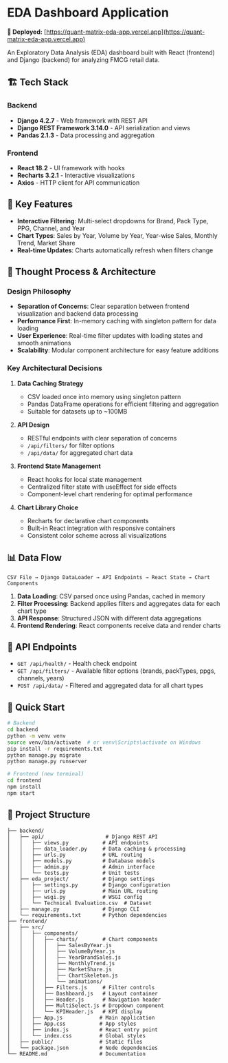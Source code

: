 # EDA Dashboard Application

**🚀 Deployed:** [https://quant-matrix-eda-app.vercel.app](https://quant-matrix-eda-app.vercel.app)

An Exploratory Data Analysis (EDA) dashboard built with React (frontend) and Django 
(backend) for analyzing FMCG retail data.


## 🏗️ Tech Stack

### Backend
- **Django 4.2.7** - Web framework with REST API
- **Django REST Framework 3.14.0** - API serialization and views
- **Pandas 2.1.3** - Data processing and aggregation

### Frontend
- **React 18.2** - UI framework with hooks
- **Recharts 3.2.1** - Interactive visualizations
- **Axios** - HTTP client for API communication

## 🎯 Key Features

- **Interactive Filtering**: Multi-select dropdowns for Brand, Pack Type, PPG, Channel, and Year
- **Chart Types**: Sales by Year, Volume by Year, Year-wise Sales, Monthly Trend, Market Share
- **Real-time Updates**: Charts automatically refresh when filters change

## 🧠 Thought Process & Architecture

### Design Philosophy
- **Separation of Concerns**: Clear separation between frontend visualization and backend data processing
- **Performance First**: In-memory caching with singleton pattern for data loading
- **User Experience**: Real-time filter updates with loading states and smooth animations
- **Scalability**: Modular component architecture for easy feature additions

### Key Architectural Decisions

1. **Data Caching Strategy**
   - CSV loaded once into memory using singleton pattern
   - Pandas DataFrame operations for efficient filtering and aggregation
   - Suitable for datasets up to ~100MB

2. **API Design**
   - RESTful endpoints with clear separation of concerns
   - `/api/filters/` for filter options
   - `/api/data/` for aggregated chart data

3. **Frontend State Management**
   - React hooks for local state management
   - Centralized filter state with useEffect for side effects
   - Component-level chart rendering for optimal performance

4. **Chart Library Choice**
   - Recharts for declarative chart components
   - Built-in React integration with responsive containers
   - Consistent color scheme across all visualizations

## 📊 Data Flow

```
CSV File → Django DataLoader → API Endpoints → React State → Chart Components
```

1. **Data Loading**: CSV parsed once using Pandas, cached in memory
2. **Filter Processing**: Backend applies filters and aggregates data for each chart type
3. **API Response**: Structured JSON with different data aggregations
4. **Frontend Rendering**: React components receive data and render charts

## 📝 API Endpoints

- `GET /api/health/` - Health check endpoint
- `GET /api/filters/` - Available filter options (brands, packTypes, ppgs, channels, years)
- `POST /api/data/` - Filtered and aggregated data for all chart types

## 🚀 Quick Start

```bash
# Backend
cd backend
python -m venv venv
source venv/bin/activate  # or venv\Scripts\activate on Windows
pip install -r requirements.txt
python manage.py migrate
python manage.py runserver

# Frontend (new terminal)
cd frontend
npm install
npm start
```
## 🔧 Project Structure

```
├── backend/
│   ├── api/                    # Django REST API
│   │   ├── views.py           # API endpoints
│   │   ├── data_loader.py     # Data caching & processing
│   │   ├── urls.py            # URL routing
│   │   ├── models.py          # Database models
│   │   ├── admin.py           # Admin interface
│   │   └── tests.py           # Unit tests
│   ├── eda_project/           # Django settings
│   │   ├── settings.py        # Django configuration
│   │   ├── urls.py            # Main URL routing
│   │   ├── wsgi.py            # WSGI config
│   │   └── Technical Evaluation.csv  # Dataset
│   ├── manage.py              # Django CLI
│   └── requirements.txt       # Python dependencies
├── frontend/
│   ├── src/
│   │   ├── components/
│   │   │   ├── charts/        # Chart components
│   │   │   │   ├── SalesByYear.js
│   │   │   │   ├── VolumeByYear.js
│   │   │   │   ├── YearBrandSales.js
│   │   │   │   ├── MonthlyTrend.js
│   │   │   │   ├── MarketShare.js
│   │   │   │   ├── ChartSkeleton.js
│   │   │   │   └── animations/
│   │   │   ├── Filters.js     # Filter controls
│   │   │   ├── Dashboard.js   # Layout container
│   │   │   ├── Header.js      # Navigation header
│   │   │   ├── MultiSelect.js # Dropdown component
│   │   │   └── KPIHeader.js   # KPI display
│   │   ├── App.js            # Main application
│   │   ├── App.css           # App styles
│   │   ├── index.js          # React entry point
│   │   └── index.css         # Global styles
│   ├── public/               # Static files
│   └── package.json          # Node dependencies
└── README.md                 # Documentation
```